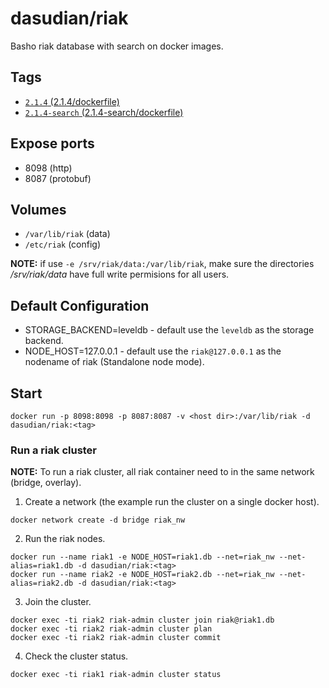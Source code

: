 # dasudian/riak

Basho riak database with search on docker images.

## Tags

- [`2.1.4` (2.1.4/dockerfile)](https://github.com/Dasudian/docker-riak/blob/master/no-search/Dockerfile)  
- [`2.1.4-search` (2.1.4-search/dockerfile)](https://github.com/Dasudian/docker-riak/blob/master/search/Dockerfile)  
 
## Expose ports

- 8098  (http)  
- 8087  (protobuf)  

## Volumes

- `/var/lib/riak`   (data)  
- `/etc/riak`   (config)  

**NOTE:** if use `-e /srv/riak/data:/var/lib/riak`, make sure the directories */srv/riak/data* have full write permisions for all users.  

## Default Configuration

- STORAGE_BACKEND=leveldb - default use the `leveldb` as the storage backend.  
- NODE_HOST=127.0.0.1 - default use the `riak@127.0.0.1` as the nodename of riak (Standalone node mode).  

## Start

`docker run -p 8098:8098 -p 8087:8087 -v <host dir>:/var/lib/riak -d dasudian/riak:<tag>`  

### Run a riak cluster

**NOTE:** To run a riak cluster, all riak container need to in the same network (bridge, overlay).  

1. Create a network (the example run the cluster on a single docker host).  

`docker network create -d bridge riak_nw`

2. Run the riak nodes.  

`docker run --name riak1 -e NODE_HOST=riak1.db --net=riak_nw --net-alias=riak1.db -d dasudian/riak:<tag>`  
`docker run --name riak2 -e NODE_HOST=riak2.db --net=riak_nw --net-alias=riak2.db -d dasudian/riak:<tag>` 

3. Join the cluster.  

`docker exec -ti riak2 riak-admin cluster join riak@riak1.db`  
`docker exec -ti riak2 riak-admin cluster plan`  
`docker exec -ti riak2 riak-admin cluster commit`  

4. Check the cluster status.  

`docker exec -ti riak1 riak-admin cluster status`
